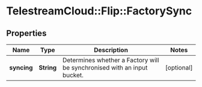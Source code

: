# TelestreamCloud::Flip::FactorySync

## Properties
Name | Type | Description | Notes
------------ | ------------- | ------------- | -------------
**syncing** | **String** | Determines whether a Factory will be synchronised with an input bucket. | [optional] 


